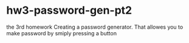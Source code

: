 # hw3-password-gen-pt2
the 3rd homework
 Creating a password generator. That allowes you to make password by smiply pressing a button 
 
